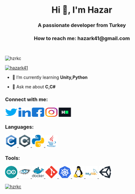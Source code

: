 <h1 align="center">Hi 👋, I'm Hazar</h1>
<h3 align="center">A passionate developer from Turkey</h3>

<h3 align="center">How to reach me: hazark41@gmail.com</h3>

<br/>

<p align="left"> <img src="https://komarev.com/ghpvc/?username=hzrkc&label=Profile%20views&color=0e75b6&style=flat" alt="hzrkc" /> </p>


<p align="left"> <a href="https://twitter.com/hazark41" target="blank"><img src="https://img.shields.io/twitter/follow/hazark41?logo=twitter&style=for-the-badge" alt="hazark41" /></a> </p>

- 🌱 I’m currently learning **Unity,Python**

- 💬 Ask me about **C,C#**


<h3 align="left">Connect with me:</h3>
<p align="left">
<a href="https://twitter.com/hazark41" target="blank"><img align="center" src="https://raw.githubusercontent.com/hzrkc/hzrkc/main/images/twitter.svg" alt="hazark41" height="30" width="40" /></a>
<a href="https://linkedin.com/in/hazarkoc" target="blank"><img align="center" src="https://raw.githubusercontent.com/hzrkc/hzrkc/main/images/linked-in-alt.svg" alt="hazarkoc" height="30" width="40" /></a>
<a href="https://fb.com/hzrk41" target="blank"><img align="center" src="https://raw.githubusercontent.com/hzrkc/hzrkc/main/images/facebook.svg" alt="hzrk41" height="30" width="40" /></a>
<a href="https://instagram.com/hzr.kc" target="blank"><img align="center" src="https://raw.githubusercontent.com/hzrkc/hzrkc/main/images/instagram.svg" alt="hzr.kc" height="30" width="40" /></a>
<a href="https://www.hackerrank.com/hazark41" target="blank"><img align="center" src="https://raw.githubusercontent.com/hzrkc/hzrkc/main/images/hackerrank.svg" alt="hazark41" height="30" width="40" /></a>
</p>

<h3 align="left">Languages:</h3>
<p align="left">


<a href="https://raw.githubusercontent.com/hzrkc/hzrkc/main/images/c-original.svg" target="_blank" rel="noreferrer"> <img src="https://raw.githubusercontent.com/hzrkc/hzrkc/main/images/c-original.svg" alt="c" width="40" height="40"/>
</a>
<a href="hhttps://raw.githubusercontent.com/hzrkc/hzrkc/main/images/csharp.svg" target="_blank" rel="noreferrer"> <img src="https://raw.githubusercontent.com/hzrkc/hzrkc/main/images/csharp.svg" alt="c" width="40" height="40"/>
</a>
<a href="https://raw.githubusercontent.com/hzrkc/hzrkc/main/images/python.svg" target="_blank" rel="noreferrer"> <img src="https://raw.githubusercontent.com/hzrkc/hzrkc/main/images/python.svg" alt="c" width="40" height="40"/>
</a>
<a href="https://raw.githubusercontent.com/hzrkc/hzrkc/main/images/java-original.svg" target="_blank" rel="noreferrer"> <img src="https://raw.githubusercontent.com/hzrkc/hzrkc/main/images/java-original.svg" alt="java" width="40" height="40"/> 
</a> 

<!---
<p><img align="center" src="https://github-readme-stats.vercel.app/api/top-langs?username=hzrkc&show_icons=true&locale=en&layout=compact" alt="hzrkc" /></p>
-->

</a> </p>
<h3 align="left">Tools:</h3>
<p align="left">

<a href="https://www.arduino.cc/" target="_blank" rel="noreferrer"> <img src="https://raw.githubusercontent.com/hzrkc/hzrkc/main/images/arduino-1.svg" alt="arduino" width="40" height="40"/> 
</a>
<a href="https://cassandra.apache.org/" target="_blank" rel="noreferrer"> <img src="https://raw.githubusercontent.com/hzrkc/hzrkc/main/images/apache_cassandra-icon.svg" alt="cassandra" width="40" height="40"/>
</a>
<a href="https://www.docker.com/" target="_blank" rel="noreferrer"> <img src="https://raw.githubusercontent.com/hzrkc/hzrkc/main/images/docker-original-wordmark.svg" alt="docker" width="40" height="40"/>
</a>
<a href="https://git-scm.com/" target="_blank" rel="noreferrer"> <img src="https://raw.githubusercontent.com/hzrkc/hzrkc/main/images/git-scm-icon.svg" alt="git" width="40" height="40"/>
</a>
<a href="https://kubernetes.io" target="_blank" rel="noreferrer"> <img src="https://raw.githubusercontent.com/hzrkc/hzrkc/main/images/kubernetes-icon.svg" alt="kubernetes" width="40" height="40"/> 
</a> 
<a href="https://www.linux.org/" target="_blank" rel="noreferrer"> <img src="https://raw.githubusercontent.com/hzrkc/hzrkc/main/images/linux-original.svg" alt="linux" width="40" height="40"/> 
</a> 
<a href="https://www.mysql.com/" target="_blank" rel="noreferrer"> <img src="https://raw.githubusercontent.com/hzrkc/hzrkc/main/images/mysql-original-wordmark.svg" alt="mysql" width="40" height="40"/> 
</a> 
<a href="https://unity.com/" target="_blank" rel="noreferrer"> <img src="https://raw.githubusercontent.com/hzrkc/hzrkc/main/images/unity3d-icon.svg" alt="unity" width="40" height="40"/> 

<!---
<p>&nbsp;<img align="center" src="https://github-readme-stats.vercel.app/api?username=hzrkc&show_icons=true&locale=en" alt="hzrkc" /></p>
-->
<p><img align="center" src="https://github-readme-streak-stats.herokuapp.com/?user=hzrkc&" alt="hzrkc" /></p>
